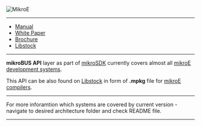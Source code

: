 ![MikroE](https://download.mikroe.com/images/image-testing/mikrosdk-logo-new-2a-inside-image-latest.png)

---

- [Manual](https://download.mikroe.com/documents/mikrosdk/mikrosdk-manual-v100.pdf)
- [White Paper](https://download.mikroe.com/documents/mikrosdk/mikrosdk-white-paper.pdf)
- [Brochure](https://download.mikroe.com/documents/mikrosdk/mikrosdk-brochure.pdf)
- [Libstock](https://libstock.mikroe.com/projects/view/2249/mikrosdk)

---

**mikroBUS API** layer as part of [mikroSDK](https://www.mikroe.com/mikrosdk) 
currently covers almost all [mikroE development systems](https://www.mikroe.com/development-boards). 

This API can be also found on [Libstock](https://libstock.mikroe.com/projects/view/2249/mikrosdk)
in form of **.mpkg** file for [mikroE compilers](https://www.mikroe.com/compilers).

---

For more inforamtion which systems are covered by current version - navigate to 
desired architecture folder and check README file. 

--- 

